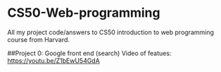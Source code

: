 # CS50-Web-programming
All my project code/answers to CS50 introduction to web programming course from Harvard.

##Project 0: Google front end (search)
Video of featues: https://youtu.be/Z1bEwU54GdA

